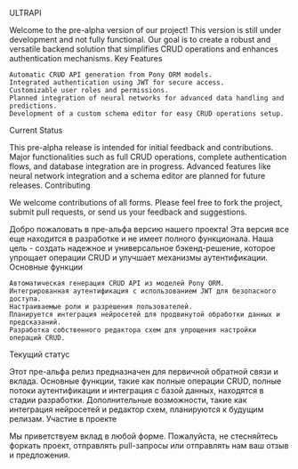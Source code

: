 ULTRAPI

Welcome to the pre-alpha version of our project! This version is still under development and not fully functional. Our goal is to create a robust and versatile backend solution that simplifies CRUD operations and enhances authentication mechanisms.
Key Features

    Automatic CRUD API generation from Pony ORM models.
    Integrated authentication using JWT for secure access.
    Customizable user roles and permissions.
    Planned integration of neural networks for advanced data handling and predictions.
    Development of a custom schema editor for easy CRUD operations setup.

Current Status 

This pre-alpha release is intended for initial feedback and contributions. Major functionalities such as full CRUD operations, complete authentication flows, and database integration are in progress. Advanced features like neural network integration and a schema editor are planned for future releases.
Contributing 

We welcome contributions of all forms. Please feel free to fork the project, submit pull requests, or send us your feedback and suggestions.



Добро пожаловать в пре-альфа версию нашего проекта! Эта версия все еще находится в разработке и не имеет полного функционала. Наша цель - создать надежное и универсальное бэкенд-решение, которое упрощает операции CRUD и улучшает механизмы аутентификации.
Основные функции

    Автоматическая генерация CRUD API из моделей Pony ORM.
    Интегрированная аутентификация с использованием JWT для безопасного доступа.
    Настраиваемые роли и разрешения пользователей.
    Планируется интеграция нейросетей для продвинутой обработки данных и предсказаний.
    Разработка собственного редактора схем для упрощения настройки операций CRUD.

Текущий статус

Этот пре-альфа релиз предназначен для первичной обратной связи и вклада. Основные функции, такие как полные операции CRUD, полные потоки аутентификации и интеграция с базой данных, находятся в стадии разработки. Дополнительные возможности, такие как интеграция нейросетей и редактор схем, планируются к будущим релизам.
Участие в проекте

Мы приветствуем вклад в любой форме. Пожалуйста, не стесняйтесь форкать проект, отправлять pull-запросы или отправлять нам ваш отзыв и предложения.
